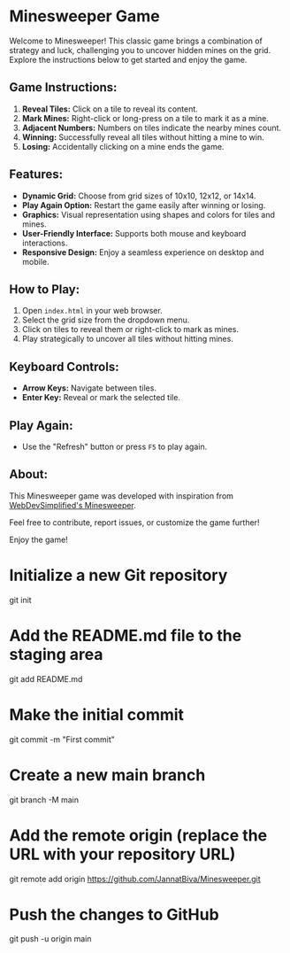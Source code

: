 # Minesweeper Game

Welcome to Minesweeper! This classic game brings a combination of strategy and luck, challenging you to uncover hidden mines on the grid. Explore the instructions below to get started and enjoy the game.

## Game Instructions:
1. **Reveal Tiles:** Click on a tile to reveal its content.
2. **Mark Mines:** Right-click or long-press on a tile to mark it as a mine.
3. **Adjacent Numbers:** Numbers on tiles indicate the nearby mines count.
4. **Winning:** Successfully reveal all tiles without hitting a mine to win.
5. **Losing:** Accidentally clicking on a mine ends the game.

## Features:
- **Dynamic Grid:** Choose from grid sizes of 10x10, 12x12, or 14x14.
- **Play Again Option:** Restart the game easily after winning or losing.
- **Graphics:** Visual representation using shapes and colors for tiles and mines.
- **User-Friendly Interface:** Supports both mouse and keyboard interactions.
- **Responsive Design:** Enjoy a seamless experience on desktop and mobile.

## How to Play:
1. Open `index.html` in your web browser.
2. Select the grid size from the dropdown menu.
3. Click on tiles to reveal them or right-click to mark as mines.
4. Play strategically to uncover all tiles without hitting mines.

## Keyboard Controls:
- **Arrow Keys:** Navigate between tiles.
- **Enter Key:** Reveal or mark the selected tile.

## Play Again:
- Use the "Refresh" button or press `F5` to play again.

## About:
This Minesweeper game was developed with inspiration from [WebDevSimplified's Minesweeper](https://github.com/WebDevSimplified/JavaScript-Simplified-Advanced-Projects/tree/main/15-minesweeper).

Feel free to contribute, report issues, or customize the game further!

Enjoy the game!



# Initialize a new Git repository
git init

# Add the README.md file to the staging area
git add README.md

# Make the initial commit
git commit -m "First commit"

# Create a new main branch
git branch -M main

# Add the remote origin (replace the URL with your repository URL)
git remote add origin https://github.com/JannatBiva/Minesweeper.git

# Push the changes to GitHub
git push -u origin main


